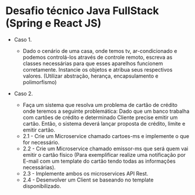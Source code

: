 # Desafio técnico Java FullStack (Spring e React JS)

* Caso 1.
  * Dado o cenário de uma casa, onde temos tv, ar-condicionado e podemos controlá-los através de controle remoto, escreva as classes necessárias para que esses aparelhos funcionem corretamente. Instancie os objetos e atribua seus respectivos valores. (Utilizar abstração, herança, encapsulamento e polimorfismo)

* Caso 2.
  * Faça um sistema que resolva um problema de cartão de crédito onde teremos a seguinte problemática: Dado que um banco trabalha com cartões de crédito e determinado Cliente precise emitir um cartão. Então, o sistema deverá lançar proposta de crédito, limite e emitir cartão.
  * 2.1 - Crie um Microservice chamado cartoes-ms e implemente o que for necessário.
  * 2.2 - Crie um Microservice chamado emissor-ms que será quem vai emitir o cartão físico (Para exemplificar realize uma notificação por E-mail com um template do cartão tendo todas as informações necessárias).
  * 2.3 - Implemente ambos os microservices API Rest.
  * 2.4 - Desenvolver um Client se baseando no template disponibilizado.
